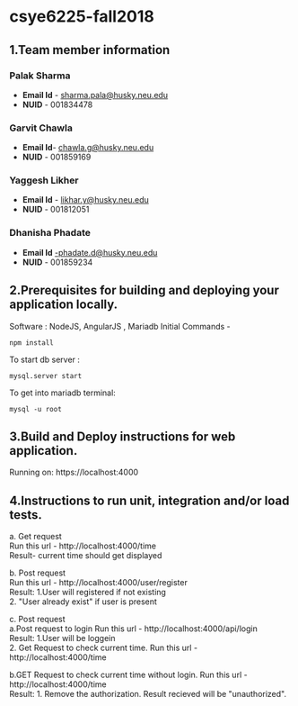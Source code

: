 # csye6225-fall2018

## 1.Team member information

### Palak Sharma</br>
 - **Email Id** -  sharma.pala@husky.neu.edu
 - **NUID** - 001834478

### Garvit Chawla </br>
 - **Email Id**- chawla.g@husky.neu.edu
 - **NUID** - 001859169

### Yaggesh Likher</br>
 - **Email Id** - likhar.y@husky.neu.edu
 - **NUID** - 001812051

### Dhanisha Phadate</br>
 - **Email Id** -phadate.d@husky.neu.edu
 - **NUID** - 001859234

## 2.Prerequisites for building and deploying your application locally. </br>
Software : NodeJS, AngularJS , Mariadb
Initial Commands -
```
npm install 
 ```
To start db server : 
```
mysql.server start
```
To get into mariadb terminal:
```
mysql -u root
```
## 3.Build and Deploy instructions for web application. </br>
Running on: https://localhost:4000

## 4.Instructions to run unit, integration and/or load tests. </br>
a. Get request</br>
 Run this url - http://localhost:4000/time </br>
 Result- current time should get displayed
 
b. Post request </br>
 Run this url - http://localhost:4000/user/register </br>
 Result: 1.User will registered if not existing </br>
         2. "User already exist" if user is present

c. Post request </br>
  a.Post request to login 
    Run this url - http://localhost:4000/api/login </br>
    Result: 1.User will be loggein </br>
            2. Get Request to check current time.
               Run this url - http://localhost:4000/time </br>

  b.GET Request to check current time without login.
    Run this url - http://localhost:4000/time </br>
    Result: 1. Remove the authorization. Result recieved will be "unauthorized".
    
